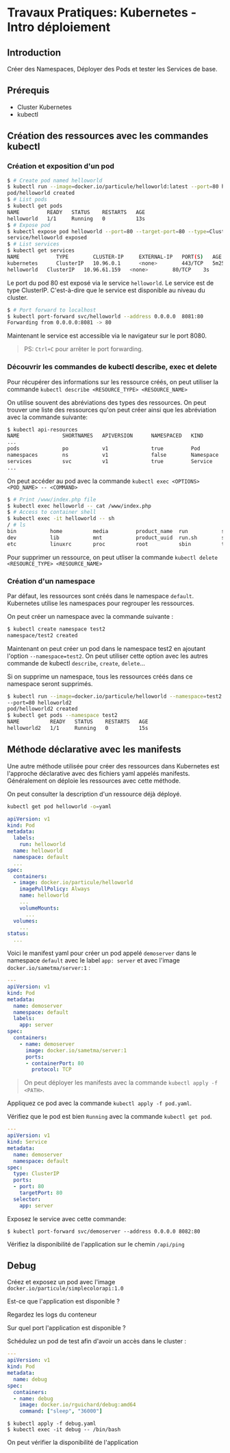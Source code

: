 # Travaux Pratiques: Kubernetes - Intro déploiement

## Introduction

Créer des Namespaces, Déployer des Pods et tester les Services de base.

## Prérequis

- Cluster Kubernetes
- kubectl


## Création des ressources avec les commandes kubectl
### Création et exposition d'un pod
``` bash
$ # Create pod named helloworld
$ kubectl run --image=docker.io/particule/helloworld:latest --port=80 helloworld
pod/helloworld created
$ # List pods
$ kubectl get pods
NAME         READY   STATUS    RESTARTS   AGE
helloworld   1/1     Running   0          13s
$ # Expose pod
$ kubectl expose pod helloworld --port=80 --target-port=80 --type=ClusterIP
service/helloworld exposed
$ # List services
$ kubectl get services
NAME            TYPE        CLUSTER-IP     EXTERNAL-IP   PORT(S)   AGE
kubernetes      ClusterIP   10.96.0.1      <none>        443/TCP   5m25s
helloworld   ClusterIP   10.96.61.159   <none>        80/TCP    3s
```

Le port du pod 80 est exposé via le service `helloworld`. Le service est de type
ClusterIP. C'est-à-dire que le service est disponible au niveau du cluster.


``` bash
$ # Port forward to localhost
$ kubectl port-forward svc/helloworld --address 0.0.0.0  8081:80
Forwarding from 0.0.0.0:8081 -> 80
```

Maintenant le service est accessible via le navigateur sur le port 8080.

> PS: `Ctrl+C` pour arrêter le port forwarding.

### Découvrir les commandes de kubectl describe, exec et delete

Pour récupérer des informations sur les ressource créés, on peut utiliser la
commande `kubectl describe <RESOURCE_TYPE> <RESOURCE_NAME>`


On utilise souvent des abréviations des types des ressources. On peut trouver
une liste des ressources qu'on peut créer ainsi que les abréviation avec la
commande suivante:

``` bash
$ kubectl api-resources
NAME              SHORTNAMES   APIVERSION      NAMESPACED   KIND
...
pods              po           v1              true         Pod
namespaces        ns           v1              false        Namespace
services          svc          v1              true         Service
...
```

On peut accéder au pod avec la commande
`kubectl exec <OPTIONS> <POD_NAME> -- <COMMAND>`
```bash
$ # Print /www/index.php file
$ kubectl exec helloworld -- cat /www/index.php
$ # Access to container shell
$ kubectl exec -it helloworld -- sh
/ # ls 
bin           home          media         product_name  run           srv           usr
dev           lib           mnt           product_uuid  run.sh        sys           var
etc           linuxrc       proc          root          sbin          tmp           www
```


Pour supprimer un ressource, on peut utliser la commande `kubectl delete <RESOURCE_TYPE> <RESOURCE_NAME>`

### Création d'un namespace
Par défaut, les ressources sont créés dans le namespace `default`. Kubernetes
utilise les namespaces pour regrouper les ressources.

On peut créer un namespace avec la commande suivante :
```bash
$ kubectl create namespace test2
namespace/test2 created
```

Maintenant on peut créer un pod dans le namespace test2 en ajoutant l'option
`--namespace=test2`. On peut utiliser cette option avec les autres commande de
kubectl `describe`, `create`, `delete`...

Si on supprime un namespace, tous les ressources créés dans ce namespace seront
supprimés.

```bash
$ kubectl run --image=docker.io/particule/helloworld --namespace=test2 \
--port=80 helloworld2
pod/helloworld2 created
$ kubectl get pods --namespace test2
NAME          READY   STATUS    RESTARTS   AGE
helloworld2   1/1     Running   0          15s
```

## Méthode déclarative avec les manifests
Une autre méthode utilisée pour créer des ressources dans Kubernetes est
l'approche déclarative avec des fichiers yaml appelés manifests. Généralement
on déploie les ressources avec cette méthode.


On peut consulter la description d'un ressource déjà déployé.
``` bash
kubectl get pod helloworld -o=yaml
```
``` yaml
apiVersion: v1
kind: Pod
metadata:
  labels:
    run: helloworld
  name: helloworld
  namespace: default
  ...
spec:
  containers:
  - image: docker.io/particule/helloworld
    imagePullPolicy: Always
    name: helloworld
    ...
    volumeMounts:
      ...
  volumes:
    ...
status:
  ...
```

Voici le manifest yaml pour créer un pod appelé `demoserver` dans le namespace
`default` avec le label `app: server` et avec l'image
`docker.io/sametma/server:1` :

```yaml
---
apiVersion: v1
kind: Pod
metadata:
  name: demoserver
  namespace: default
  labels:
    app: server
spec:
  containers:
    - name: demoserver
      image: docker.io/sametma/server:1
      ports:
      - containerPort: 80
        protocol: TCP
```

> On peut déployer les manifests avec la commande `kubectl apply -f <PATH>`.

Appliquez ce pod avec la commande `kubectl apply -f pod.yaml`.

Vérifiez que le pod est bien `Running` avec la commande `kubectl get pod`.


```yaml
---
apiVersion: v1
kind: Service
metadata:
  name: demoserver
  namespace: default
spec:
  type: ClusterIP
  ports:
  - port: 80
    targetPort: 80
  selector:
    app: server
```

Exposez le service avec cette commande:

```
$ kubectl port-forward svc/demoserver --address 0.0.0.0 8082:80
```

Vérifiez la disponibilité de l'application sur le chemin `/api/ping`


## Debug

Créez et exposez un pod avec l'image `docker.io/particule/simplecolorapi:1.0`

Est-ce que l'application est disponible ?

Regardez les logs du conteneur

Sur quel port l'application est disponible ?

Schédulez un pod de test afin d'avoir un accès dans le cluster :

```yaml
---
apiVersion: v1
kind: Pod
metadata:
  name: debug
spec:
  containers:
  - name: debug
    image: docker.io/rguichard/debug:amd64
    command: ["sleep", "36000"]
```


```
$ kubectl apply -f debug.yaml
$ kubectl exec -it debug -- /bin/bash
```

On peut vérifier la disponibilité de l'application 



